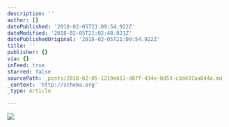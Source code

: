 ```yaml
---
description: ''
author: []
datePublished: '2018-02-05T21:09:54.922Z'
dateModified: '2018-02-05T21:02:48.021Z'
datePublishedOriginal: '2018-02-05T21:09:54.922Z'
title: ''
publisher: {}
via: {}
inFeed: true
starred: false
sourcePath: _posts/2018-02-05-1219e651-d87f-434e-8d53-c3d437aa044a.md
_context: 'http://schema.org'
_type: Article

---
```

![](https://the-grid-user-content.s3-us-west-2.amazonaws.com/2d69de34-4c6d-404f-9601-3db83c8f60e1.jpg)